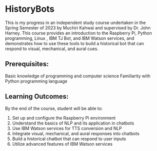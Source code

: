 # HistoryBots

This is my progress in an independent study course undertaken in the Spring Semester of 2023 by Muchiri Kahwai and supervised by Dr. John Harney. This course provides an introduction to the Raspberry Pi, Python programming, Linux , IBM TJ Bot, and IBM Watson services, and demonstrates how to use these tools to build a historical bot that can respond to visual, mechanical, and aural cues.

## Prerequisites:
Basic knowledge of programming and computer science
Familiarity with Python programming language


## Learning Outcomes:
By the end of the course, student will be able to:
1. Set up and configure the Raspberry Pi environment
2. Understand the basics of NLP and its application in chatbots
3. Use IBM Watson services for TTS conversion and NLP
4. Integrate visual, mechanical, and aural responses into chatbots
5. Build a historical chatbot that can respond to user inputs
6. Utilize advanced features of IBM Watson services
